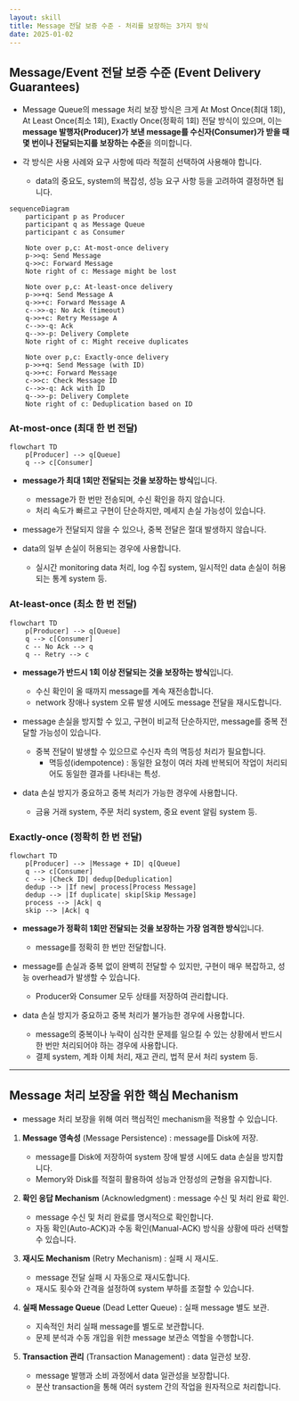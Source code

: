 ```yaml
---
layout: skill
title: Message 전달 보증 수준 - 처리를 보장하는 3가지 방식
date: 2025-01-02
---
```



## Message/Event 전달 보증 수준 (Event Delivery Guarantees)

- Message Queue의 message 처리 보장 방식은 크게 At Most Once(최대 1회), At Least Once(최소 1회), Exactly Once(정확히 1회) 전달 방식이 있으며, 이는 **message 발행자(Producer)가 보낸 message를 수신자(Consumer)가 받을 때 몇 번이나 전달되는지를 보장하는 수준**을 의미합니다.

- 각 방식은 사용 사례와 요구 사항에 따라 적절히 선택하여 사용해야 합니다.
    - data의 중요도, system의 복잡성, 성능 요구 사항 등을 고려하여 결정하면 됩니다.

```mermaid
sequenceDiagram
    participant p as Producer
    participant q as Message Queue
    participant c as Consumer
    
    Note over p,c: At-most-once delivery
    p->>q: Send Message
    q->>c: Forward Message
    Note right of c: Message might be lost
    
    Note over p,c: At-least-once delivery
    p->>+q: Send Message A
    q->>+c: Forward Message A
    c-->>-q: No Ack (timeout)
    q->>+c: Retry Message A
    c-->>-q: Ack
    q-->>-p: Delivery Complete
    Note right of c: Might receive duplicates
    
    Note over p,c: Exactly-once delivery
    p->>+q: Send Message (with ID)
    q->>+c: Forward Message
    c->>c: Check Message ID
    c-->>-q: Ack with ID
    q-->>-p: Delivery Complete
    Note right of c: Deduplication based on ID
```


### At-most-once (최대 한 번 전달)

```mermaid
flowchart TD
    p[Producer] --> q[Queue]
    q --> c[Consumer]
```

- **message가 최대 1회만 전달되는 것을 보장하는 방식**입니다.
    - message가 한 번만 전송되며, 수신 확인을 하지 않습니다.
    - 처리 속도가 빠르고 구현이 단순하지만, 메세지 손실 가능성이 있습니다.

- message가 전달되지 않을 수 있으나, 중복 전달은 절대 발생하지 않습니다.

- data의 일부 손실이 허용되는 경우에 사용합니다.
    - 실시간 monitoring data 처리, log 수집 system, 일시적인 data 손실이 허용되는 통계 system 등.


### At-least-once (최소 한 번 전달)

```mermaid
flowchart TD
    p[Producer] --> q[Queue]
    q --> c[Consumer]
    c -- No Ack --> q
    q -- Retry --> c
```

- **message가 반드시 1회 이상 전달되는 것을 보장하는 방식**입니다.
    - 수신 확인이 올 때까지 message를 계속 재전송합니다.
    - network 장애나 system 오류 발생 시에도 message 전달을 재시도합니다.

- message 손실을 방지할 수 있고, 구현이 비교적 단순하지만, message를 중복 전달할 가능성이 있습니다.
    - 중복 전달이 발생할 수 있으므로 수신자 측의 멱등성 처리가 필요합니다.
        - 멱등성(idempotence) : 동일한 요청이 여러 차례 반복되어 작업이 처리되어도 동일한 결과를 나타내는 특성.

- data 손실 방지가 중요하고 중복 처리가 가능한 경우에 사용합니다.
    - 금융 거래 system, 주문 처리 system, 중요 event 알림 system 등.


### Exactly-once (정확히 한 번 전달)

```mermaid
flowchart TD
    p[Producer] --> |Message + ID| q[Queue]
    q --> c[Consumer]
    c --> |Check ID| dedup[Deduplication]
    dedup --> |If new| process[Process Message]
    dedup --> |If duplicate| skip[Skip Message]
    process --> |Ack| q
    skip --> |Ack| q
```

- **message가 정확히 1회만 전달되는 것을 보장하는 가장 엄격한 방식**입니다.
    - message를 정확히 한 번만 전달합니다.

- message를 손실과 중복 없이 완벽히 전달할 수 있지만, 구현이 매우 복잡하고, 성능 overhead가 발생할 수 있습니다.
    - Producer와 Consumer 모두 상태를 저장하여 관리합니다.

- data 손실 방지가 중요하고 중복 처리가 불가능한 경우에 사용합니다.
    - message의 중복이나 누락이 심각한 문제를 일으킬 수 있는 상황에서 반드시 한 번만 처리되어야 하는 경우에 사용합니다.
    - 결제 system, 계좌 이체 처리, 재고 관리, 법적 문서 처리 system 등.


---


## Message 처리 보장을 위한 핵심 Mechanism

- message 처리 보장을 위해 여러 핵심적인 mechanism을 적용할 수 있습니다.

1. **Message 영속성** (Message Persistence) : message를 Disk에 저장.
    - message를 Disk에 저장하여 system 장애 발생 시에도 data 손실을 방지합니다.
    - Memory와 Disk를 적절히 활용하여 성능과 안정성의 균형을 유지합니다.

2. **확인 응답 Mechanism** (Acknowledgment) : message 수신 및 처리 완료 확인.
    - message 수신 및 처리 완료를 명시적으로 확인합니다.
    - 자동 확인(Auto-ACK)과 수동 확인(Manual-ACK) 방식을 상황에 따라 선택할 수 있습니다.

3. **재시도 Mechanism** (Retry Mechanism) : 실패 시 재시도.
    - message 전달 실패 시 자동으로 재시도합니다.
    - 재시도 횟수와 간격을 설정하여 system 부하를 조절할 수 있습니다.

4. **실패 Message Queue** (Dead Letter Queue) : 실패 message 별도 보관.
    - 지속적인 처리 실패 message를 별도로 보관합니다.
    - 문제 분석과 수동 개입을 위한 message 보관소 역할을 수행합니다.

5. **Transaction 관리** (Transaction Management) : data 일관성 보장.
    - message 발행과 소비 과정에서 data 일관성을 보장합니다.
    - 분산 transaction을 통해 여러 system 간의 작업을 원자적으로 처리합니다.

